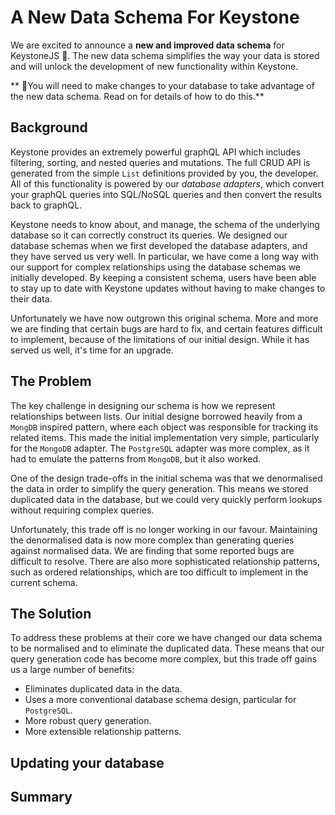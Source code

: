 <!--[meta]
section: discussions
title: Backend Overhaul
[meta]-->

# A New Data Schema For Keystone

We are excited to announce a **new and improved data schema** for KeystoneJS 🎉.
The new data schema simplifies the way your data is stored and will unlock the development of new functionality within Keystone.

** 🚨You will need to make changes to your database to take advantage of the new data schema. Read on for details of how to do this.**

## Background

Keystone provides an extremely powerful graphQL API which includes filtering, sorting, and nested queries and mutations.
The full CRUD API is generated from the simple `List` definitions provided by you, the developer.
All of this functionality is powered by our _database adapters_, which convert your graphQL queries into SQL/NoSQL queries and then convert the results back to graphQL.

Keystone needs to know about, and manage, the schema of the underlying database so it can correctly construct its queries.
We designed our database schemas when we first developed the database adapters, and they have served us very well.
In particular, we have come a long way with our support for complex relationships using the database schemas we initially developed.
By keeping a consistent schema, users have been able to stay up to date with Keystone updates without having to make changes to their data.

Unfortunately we have now outgrown this original schema.
More and more we are finding that certain bugs are hard to fix, and certain features difficult to implement, because of the limitations of our initial design.
While it has served us well, it's time for an upgrade.

## The Problem

The key challenge in designing our schema is how we represent relationships between lists.
Our initial designe borrowed heavily from a `MongDB` inspired pattern, where each object was responsible for tracking its related items.
This made the initial implementation very simple, particularly for the `MongoDB` adapter.
The `PostgreSQL` adapter was more complex, as it had to emulate the patterns from `MongoDB`, but it also worked.

One of the design trade-offs in the initial schema was that we denormalised the data in order to simplify the query generation.
This means we stored duplicated data in the database, but we could very quickly perform lookups without requiring complex queries.

Unfortunately, this trade off is no longer working in our favour.
Maintaining the denormalised data is now more complex than generating queries against normalised data.
We are finding that some reported bugs are difficult to resolve.
There are also more sophisticated relationship patterns, such as ordered relationships, which are too difficult to implement in the current schema.

## The Solution

To address these problems at their core we have changed our data schema to be normalised and to eliminate the duplicated data.
These means that our query generation code has become more complex, but this trade off gains us a large number of benefits:

 * Eliminates duplicated data in the data.
 * Uses a more conventional database schema design, particular for `PostgreSQL`.
 * More robust query generation.
 * More extensible relationship patterns.

## Updating your database

## Summary
